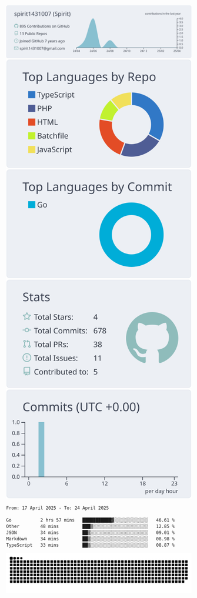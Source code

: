 [![](https://raw.githubusercontent.com/spirit1431007/spirit1431007/master/profile-summary-card-output/nord_bright/0-profile-details.svg)](https://git.io/spiritx)
[![](https://raw.githubusercontent.com/spirit1431007/spirit1431007/master/profile-summary-card-output/nord_bright/1-repos-per-language.svg)](https://git.io/spiritx) [![](https://raw.githubusercontent.com/spirit1431007/spirit1431007/master/profile-summary-card-output/nord_bright/2-most-commit-language.svg)](https://git.io/spiritx)
[![](https://raw.githubusercontent.com/spirit1431007/spirit1431007/master/profile-summary-card-output/nord_bright/3-stats.svg)](https://git.io/spiritx) [![](https://raw.githubusercontent.com/spirit1431007/spirit1431007/master/profile-summary-card-output/nord_bright/4-productive-time.svg)](https://git.io/spiritx)

<!--START_SECTION:waka-->

```txt
From: 17 April 2025 - To: 24 April 2025

Go           2 hrs 57 mins   ███████████▓░░░░░░░░░░░░░   46.61 %
Other        48 mins         ███▒░░░░░░░░░░░░░░░░░░░░░   12.85 %
JSON         34 mins         ██▒░░░░░░░░░░░░░░░░░░░░░░   09.01 %
Markdown     34 mins         ██▒░░░░░░░░░░░░░░░░░░░░░░   08.98 %
TypeScript   33 mins         ██▒░░░░░░░░░░░░░░░░░░░░░░   08.87 %
```

<!--END_SECTION:waka-->

![contribution](https://github.com/spirit1431007/spirit1431007/blob/output/github-contribution-grid-snake.svg)
